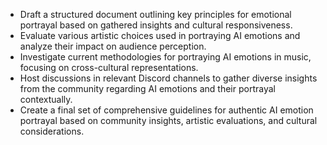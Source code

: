 - Draft a structured document outlining key principles for emotional portrayal based on gathered insights and cultural responsiveness.
- Evaluate various artistic choices used in portraying AI emotions and analyze their impact on audience perception.
- Investigate current methodologies for portraying AI emotions in music, focusing on cross-cultural representations.
- Host discussions in relevant Discord channels to gather diverse insights from the community regarding AI emotions and their portrayal contextually.
- Create a final set of comprehensive guidelines for authentic AI emotion portrayal based on community insights, artistic evaluations, and cultural considerations.